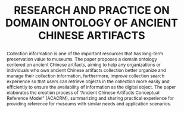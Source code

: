 ---
abstract: 'Collection information is one of the important resources that has long-term
  preservation value to museums. The paper proposes a domain ontology centered on
  ancient Chinese artifacts, aiming to help any organizations or individuals who own
  ancient Chinese artifacts collection better organize and manage their collection
  information, furthermore, improve collection search experience so that users can
  retrieve objects in the collection more easily and efficiently to ensure the availability
  of information as the digital object. The paper elaborates the creation process
  of “Ancient Chinese Artifacts Conceptual Reference Model” (ACACRM), summarizing
  and sharing practical experience for providing reference for museums with similar
  needs and application scenarios.

  '
creators:
- Ye, Yipei
date: null
document_url: https://services.phaidra.univie.ac.at/api/object/o:1424913/download
grand_parent: iPRES
institutions:
- The Palace Museum
keywords:
- museum
- collection searching
- ontology
- knowledge graph
- the palace museum
landing_page_url: https://phaidra.univie.ac.at/o:1424913
language: eng
layout: publication
license: CC BY 4.0 International
notes_url: null
parent: iPRES 2021
publication_type: paper
size: 972742
slides_url: null
source_name: iPRES
stream_url: null
title: RESEARCH AND PRACTICE ON DOMAIN ONTOLOGY OF ANCIENT CHINESE ARTIFACTS
year: 2021
---